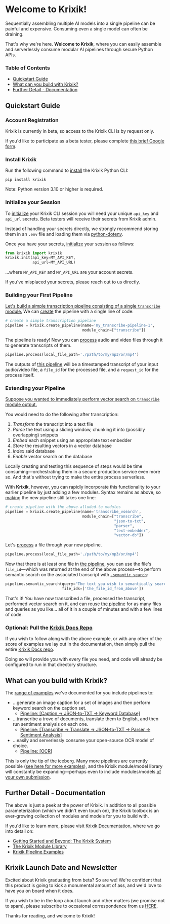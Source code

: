 # Welcome to Krixik!

Sequentially assembling multiple AI models into a single pipeline can be painful and expensive. Consuming even a single model can often be draining.

That's why we're here. **Welcome to Krixik**, where you can easily assemble and serverlessly consume modular AI pipelines through secure Python APIs.

### Table of Contents

- [Quickstart Guide](#quickstart-guide)
- [What can you build with Krixik?](#what-can-you-build-with-krixik?)
- [Further Detail - Documentation](#further-detail---documentation)

## Quickstart Guide

### Account Registration

Krixik is currently in beta, so access to the Krixik CLI is by request only.

If you'd like to participate as a beta tester, please complete [this brief Google form](https://forms.gle/RyBAvjN1HEWPScb67).

### Install Krixik

Run the following command to [install](https://krixik-docs.readthedocs.io/en/latest/system/initialization/install_cli/) the Krixik Python CLI:

```pip
pip install krixik
```

Note: Python version 3.10 or higher is required.


### Initialize your Session

To [initialize](https://krixik-docs.readthedocs.io/en/latest/system/initialization/initialize_and_authenticate/) your Krixik CLI session you will need your unique `api_key` and `api_url` secrets.  Beta testers will receive their secrets from Krixik admin.

Instead of handling your secrets directly, we strongly recommend storing them in an `.env` file and loading them via [python-dotenv](https://pypi.org/project/python-dotenv/).

Once you have your secrets, [initialize](https://krixik-docs.readthedocs.io/en/latest/system/initialization/initialize_and_authenticate/) your session as follows:


```python
from krixik import krixik
krixik.init(api_key=MY_API_KEY, 
            api_url=MY_API_URL)
```

...where  `MY_API_KEY` and `MY_API_URL` are your account secrets.

If you've misplaced your secrets, please reach out to us directly.

### Building your First Pipeline

[Let's build a simple transcription pipeline consisting of a single `transcribe` module.](https://krixik-docs.readthedocs.io/en/latest/examples/single_module_pipelines/single_transcribe/) We can [create](https://krixik-docs.readthedocs.io/en/latest/system/pipeline_creation/create_pipeline/) the pipeline with a single line of code:

```python
# create a simple transcription pipeline
pipeline = krixik.create_pipeline(name='my_transcribe-pipeline-1', 
                                  module_chain=["transcribe"])
```

The pipeline is ready! Now you can [process](https://krixik-docs.readthedocs.io/en/latest/system/parameters_processing_files_through_pipelines/process_method/) audio and video files through it to generate transcripts of them.

```python
pipeline.process(local_file_path='./path/to/my/mp3/or/mp4')
```

The outputs of [this pipeline](https://krixik-docs.readthedocs.io/en/latest/examples/single_module_pipelines/single_transcribe/) will be a timestamped transcript of your input audio/video file, a `file_id` for the processed file, and a `request_id` for the process itself.


### Extending your Pipeline

[Suppose you wanted to immediately perform vector search on `transcribe` module output.](https://krixik-docs.readthedocs.io/en/latest/examples/search_pipeline_examples/multi_semantically_searchable_transcription/)

You would need to do the following after transcription:

1.  *Transform* the transcript into a text file
2.  *Parse* the text using a sliding window, chunking it into (possibly overlapping) snippets
3.  *Embed* each snippet using an appropriate text embedder
4.  *Store* the resulting vectors in a vector database
5.  *Index* said database
6.  *Enable* vector search on the database

Locally creating and testing this sequence of steps would be time consuming—orchestrating them in a secure production service even more so. And that's without trying to make the entire process serverless.

With **Krixik**, however, you can rapidly incorporate this functionality to your earlier pipeline by just adding a few modules. Syntax remains as above, so [making](https://krixik-docs.readthedocs.io/en/latest/system/pipeline_creation/create_pipeline/) the new pipeline still takes one line:

```python
# create pipeline with the above-alluded-to modules
pipeline = krixik.create_pipeline(name='transcribe_vsearch', 
                                  module_chain=["transcribe",
                                                "json-to-txt",
                                                "parser", 
                                                "text-embedder", 
                                                "vector-db"])
```

Let's [process](https://krixik-docs.readthedocs.io/en/latest/system/parameters_processing_files_through_pipelines/process_method/) a file through your new pipeline.

```python
pipeline.process(local_file_path='./path/to/my/mp3/or/mp4')
```

Now that there is at least one file in [the pipeline](https://krixik-docs.readthedocs.io/en/latest/examples/search_pipeline_examples/multi_semantically_searchable_transcription/), you can use the file's `file_id`—which was returned at the end of the above process—to perform semantic search on the associated transcript with [`.semantic_search`](https://krixik-docs.readthedocs.io/en/latest/system/search_methods/semantic_search_method/):

```python
pipeline.semantic_search(query="The text you wish to semantically search for goes here",
                         file_ids=['the_file_id_from_above'])
```

That's it! You have now transcribed a file, processed the transcript, performed vector search on it, and can reuse [the pipeline](https://krixik-docs.readthedocs.io/en/latest/examples/search_pipeline_examples/multi_semantically_searchable_transcription/) for as many files and queries as you like... all of it in a couple of minutes and with a few lines of code.

### Optional: Pull the [Krixik Docs Repo](https://github.com/krixik-ai/krixik-docs)

If you wish to follow along with the above example, or with any other of the score of examples we lay out in the documentation, then simply pull the entire [Krixik Docs repo](https://github.com/krixik-ai/krixik-docs).

Doing so will provide you with every file you need, and code will already be configured to run in that directory structure.

## What can you build with Krixik?

The [range of examples](https://krixik-docs.readthedocs.io/en/latest/examples/pipeline_examples_overview/) we've documented for you include pipelines to:

- ...generate an image caption for a set of images and then perform keyword search on the caption set.
  - [Pipeline: [Caption → JSON-to-TXT → Keyword Database]](https://krixik-docs.readthedocs.io/en/latest/examples/search_pipeline_examples/multi_keyword_searchable_image_captions/)
- ...transcribe a trove of documents, translate them to English, and then run sentiment analysis on each one.
  - [Pipeline: [Transcribe → Translate → JSON-to-TXT → Parser → Sentiment Analysis]](https://krixik-docs.readthedocs.io/en/latest/examples/multi_module_non_search_pipeline_examples/multi_sentiment_analysis_on_translated_transcription/)
- ...easily and serverlessly consume your open-source OCR model of choice.
  - [Pipeline: [OCR]](https://krixik-docs.readthedocs.io/en/latest/examples/single_module_pipelines/single_ocr/)

This is only the tip of the iceberg. Many more pipelines are currently possible ([see here for more examples](https://krixik-docs.readthedocs.io/en/latest/examples/pipeline_examples_overview/)), and the Krixik module/model library will constantly be expanding—perhaps even to include modules/models [of your own submission](https://krixik-docs.readthedocs.io/en/latest/modules/adding_your_own_modules_or_models/).

## Further Detail - Documentation

The above is just a peek at the power of Krixik. In addition to all possible parameterization (which we didn't even touch on), the Krixik toolbox is an ever-growing collection of modules and models for you to build with.

If you'd like to learn more, please visit [Krixik Documentation](https://krixik-docs.readthedocs.io/en/latest/), where we go into detail on:

- [Getting Started and Beyond: The Krixik System](https://krixik-docs.readthedocs.io/en/latest/system/system_overview/)
- [The Krixik Module Library](https://krixik-docs.readthedocs.io/en/latest/modules/modules_overview/)
- [Krixik Pipeline Examples](https://krixik-docs.readthedocs.io/en/latest/examples/pipeline_examples_overview/)

## Krixik Launch Date and Newsletter

Excited about Krixik graduating from beta? So are we! We're confident that this product is going to kick a monumental amount of ass, and we'd love to have you on board when it does.

If you wish to be in the loop about launch and other matters (we promise not to spam), please subscribe to occasional correspondence from us [HERE](https://forms.gle/Lp38U1UDpkppqoCD9).

Thanks for reading, and welcome to Krixik!
